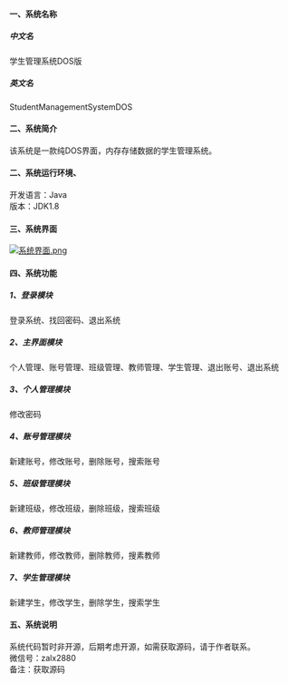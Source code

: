 #### 一、系统名称

##### 中文名
学生管理系统DOS版

##### 英文名
StudentManagementSystemDOS

#### 二、系统简介
该系统是一款纯DOS界面，内存存储数据的学生管理系统。

#### 二、系统运行环境、
开发语言：Java  
版本：JDK1.8

#### 三、系统界面
[![系统界面.png](https://s1.ax1x.com/2022/12/10/zWctp9.png)](https://imgse.com/i/zWctp9)

#### 四、系统功能

##### 1、登录模块
登录系统、找回密码、退出系统

##### 2、主界面模块
个人管理、账号管理、班级管理、教师管理、学生管理、退出账号、退出系统

##### 3、个人管理模块
修改密码

##### 4、账号管理模块
新建账号，修改账号，删除账号，搜索账号

##### 5、班级管理模块
新建班级，修改班级，删除班级，搜索班级

##### 6、教师管理模块
新建教师，修改教师，删除教师，搜素教师

##### 7、学生管理模块
新建学生，修改学生，删除学生，搜索学生

#### 五、系统说明
系统代码暂时非开源，后期考虑开源，如需获取源码，请于作者联系。  
微信号：zalx2880  
备注：获取源码  

